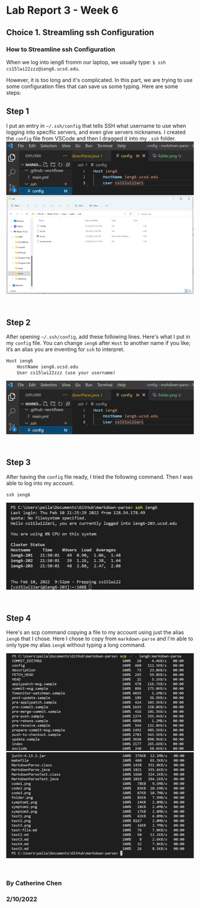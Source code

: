 # Lab Report 3 - Week 6
## Choice 1. Streamling ssh Configuration

### **How to Streamline ssh Configuration**

When we log into ieng6 fromm our laptop, we usually type: ```$ ssh cs15lwi22zzz@ieng6.ucsd.edu```.

However, it is too long and it's complicated. In this part, we are trying to use some configuration files that can save us some typing. Here are some steps:

## Step 1

I put an entry in ```~/.ssh/config``` that tells SSH what username to use when logging into specific servers, and even give servers nicknames.
I created the ```config``` file from VSCode and then I dragged it into my ```.ssh``` folder.
![Image](configfile.png)
![Image](folder.png)

<br/>

## Step 2

After opening ```~/.ssh/config```, add these following lines. Here's what I put in my ```config``` file. You can change ```ieng6``` after ```Host``` to another name if you like; it’s an alias you are inventing for ```ssh``` to interpret.
```
Host ieng6
    HostName ieng6.ucsd.edu
    User cs15lwi22zzz (use your username)
```
![Image](configfile.png)

<br/>

## Step 3

After having the ```config``` file ready, I tried the following command. Then I was able to log into my account.
```
ssh ieng6
```
![Image](login.png)

<br/>

## Step 4

Here's an scp command copying a file to my account using just the alias ```ieng6``` that I chose. Here I chose to copy from ```markdown-parse``` and I'm able to only type my alias ```ieng6``` without typing a long command.

![Image](scp.png)
![Image](scp2.png)

<br/>

### By Catherine Chen

### 2/10/2022

